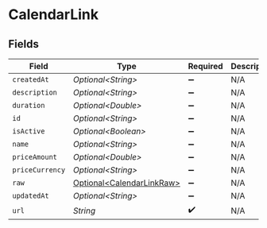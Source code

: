 # CalendarLink


## Fields

| Field                                                                | Type                                                                 | Required                                                             | Description                                                          |
| -------------------------------------------------------------------- | -------------------------------------------------------------------- | -------------------------------------------------------------------- | -------------------------------------------------------------------- |
| `createdAt`                                                          | *Optional\<String>*                                                  | :heavy_minus_sign:                                                   | N/A                                                                  |
| `description`                                                        | *Optional\<String>*                                                  | :heavy_minus_sign:                                                   | N/A                                                                  |
| `duration`                                                           | *Optional\<Double>*                                                  | :heavy_minus_sign:                                                   | N/A                                                                  |
| `id`                                                                 | *Optional\<String>*                                                  | :heavy_minus_sign:                                                   | N/A                                                                  |
| `isActive`                                                           | *Optional\<Boolean>*                                                 | :heavy_minus_sign:                                                   | N/A                                                                  |
| `name`                                                               | *Optional\<String>*                                                  | :heavy_minus_sign:                                                   | N/A                                                                  |
| `priceAmount`                                                        | *Optional\<Double>*                                                  | :heavy_minus_sign:                                                   | N/A                                                                  |
| `priceCurrency`                                                      | *Optional\<String>*                                                  | :heavy_minus_sign:                                                   | N/A                                                                  |
| `raw`                                                                | [Optional\<CalendarLinkRaw>](../../models/shared/CalendarLinkRaw.md) | :heavy_minus_sign:                                                   | N/A                                                                  |
| `updatedAt`                                                          | *Optional\<String>*                                                  | :heavy_minus_sign:                                                   | N/A                                                                  |
| `url`                                                                | *String*                                                             | :heavy_check_mark:                                                   | N/A                                                                  |